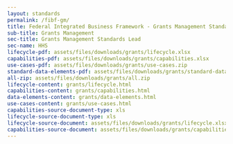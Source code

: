 ```yaml
---
layout: standards
permalink: /fibf-gm/
title: Federal Integrated Business Framework - Grants Management Standards
sub-title: Grants Management
sec-title: Grants Management Standards Lead
sec-name: HHS
lifecycle-pdf: assets/files/downloads/grants/lifecycle.xlsx
capabilities-pdf: assets/files/downloads/grants/capabilities.xlsx
use-cases-pdf: assets/files/downloads/grants/use-cases.zip
standard-data-elements-pdf: assets/files/downloads/grants/standard-data-elements.xlsm
all-zip: assets/files/downloads/grants/all.zip
lifecycle-content: grants/lifecycle.html
capabilities-content: grants/capabilities.html
data-elements-content: grants/data-elements.html
use-cases-content: grants/use-cases.html
capabilities-source-document-type: xls
lifecycle-source-document-type: xls
lifecycle-source-document: assets/files/downloads/grants/lifecycle.xlsx
capabilities-source-document: assets/files/downloads/grants/capabilities.xlsx
---
```


